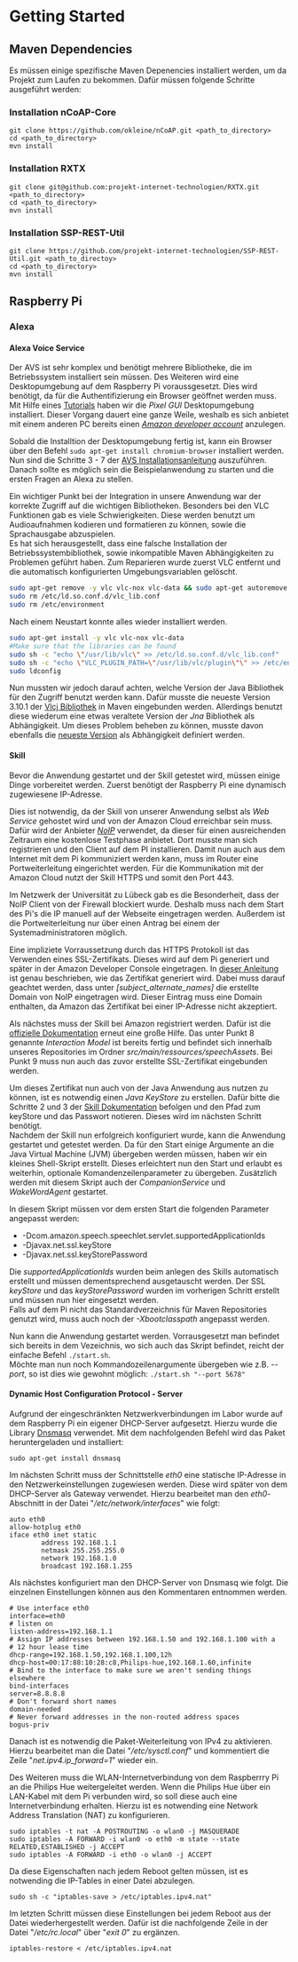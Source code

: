 # Getting Started

## Maven Dependencies

Es müssen einige spezifische Maven Depenencies installiert
werden, um da Projekt zum Laufen zu bekommen.
Dafür müssen folgende Schritte ausgeführt werden:

### Installation nCoAP-Core
``` 
git clone https://github.com/okleine/nCoAP.git <path_to_directory>
cd <path_to_directory>
mvn install
```
### Installation RXTX
```
git clone git@github.com:projekt-internet-technologien/RXTX.git <path_to_directory>
cd <path_to_directory>
mvn install
```

### Installation SSP-REST-Util

```
git clone https://github.com/projekt-internet-technologien/SSP-REST-Util.git <path_to_directoy>
cd <path_to_directory>
mvn install
```

## Raspberry Pi
### Alexa
#### Alexa Voice Service
Der AVS ist sehr komplex und benötigt mehrere Bibliotheke, die im Betriebssystem installiert sein müssen. Des Weiteren wird eine Desktopumgebung auf dem Raspberry Pi voraussgesetzt.
Dies wird benötigt, da für die Authentifizierung ein Browser geöffnet werden muss.
Mit Hilfe eines [Tutorials](https://www.raspberrypi.org/forums/viewtopic.php?f=66&t=133691) haben wir die _Pixel GUI_ Desktopumgebung installiert.
Dieser Vorgang dauert eine ganze Weile, weshalb es sich anbietet mit einem anderen PC bereits einen [_Amazon developer account_](https://github.com/alexa/alexa-avs-sample-app/wiki/Raspberry-Pi#lets-get-started) anzulegen.

Sobald die Installtion der Desktopumgebung fertig ist, kann ein Browser über den Befehl ```sudo apt-get install chromium-browser``` installiert werden.
Nun sind die Schritte 3 - 7 der [AVS Installationsanleitung](https://github.com/alexa/alexa-avs-sample-app/wiki/Raspberry-Pi#step-3-create-a-device-and-security-profile) auszuführen.
Danach sollte es möglich sein die Beispielanwendung zu starten und die ersten Fragen an Alexa zu stellen.

Ein wichtiger Punkt bei der Integration in unsere Anwendung war der korrekte Zugriff auf die wichtigen Bibliotheken.
Besonders bei den VLC Funktionen gab es viele Schwierigkeiten. Diese werden benutzt um Audioaufnahmen kodieren und formatieren zu können, sowie die Sprachausgabe abzuspielen.  
Es hat sich herausgestellt, dass eine falsche Installation der Betriebssystembibliothek, sowie inkompatible Maven Abhängigkeiten zu Problemen geführt haben.
Zum Reparieren wurde zuerst VLC entfernt und die automatisch konfigurierten Umgebungsvariablen gelöscht.

```bash
sudo apt-get remove -y vlc vlc-nox vlc-data && sudo apt-get autoremove
sudo rm /etc/ld.so.conf.d/vlc_lib.conf
sudo rm /etc/environment
```

Nach einem Neustart konnte alles wieder installiert werden.

```bash
sudo apt-get install -y vlc vlc-nox vlc-data
#Make sure that the libraries can be found
sudo sh -c "echo \"/usr/lib/vlc\" >> /etc/ld.so.conf.d/vlc_lib.conf"
sudo sh -c "echo \"VLC_PLUGIN_PATH=\"/usr/lib/vlc/plugin\"\" >> /etc/environment"
sudo ldconfig
```

Nun mussten wir jedoch darauf achten, welche Version der Java Bibliothek für den Zugriff benutzt werden kann.
Dafür musste die neueste Version 3.10.1 der [Vlcj Bibliothek](https://mvnrepository.com/artifact/uk.co.caprica/vlcj/3.10.1) in Maven eingebunden werden.
Allerdings benutzt diese wiederum eine etwas veraltete Version der _Jna_ Bibliothek als Abhängigkeit. Um dieses Problem beheben zu können, musste davon ebenfalls die [neueste Version](https://mvnrepository.com/artifact/net.java.dev.jna/jna/4.4.0) als Abhängigkeit definiert werden.

#### Skill
Bevor die Anwendung gestartet und der Skill getestet wird, müssen einige Dinge vorbereitet werden.
Zuerst benötigt der Raspberry Pi eine dynamisch zugewiesene IP-Adresse.

Dies ist notwendig, da der Skill von unserer Anwendung selbst als _Web Service_ gehostet wird und von der Amazon Cloud erreichbar sein muss.
Dafür wird der Anbieter [_NoIP_](https://www.noip.com) verwendet, da dieser für einen ausreichenden Zeitraum eine kostenlose Testphase anbietet.
Dort musste man sich registrieren und den Client auf dem PI installieren.
Damit nun auch aus dem Internet mit dem Pi kommuniziert werden kann, muss im Router eine Portweiterleitung eingerichtet werden.
Für die Kommunikation mit der Amazon Cloud nutzt der Skill HTTPS und somit den Port 443.

Im Netzwerk der Universität zu Lübeck gab es die Besonderheit, dass der NoIP Client von der Firewall blockiert wurde.
Deshalb muss nach dem Start des Pi's die IP manuell auf der Webseite eingetragen werden.
Außerdem ist die Portweiterleitung nur über einen Antrag bei einem der Systemadministratoren möglich.

Eine impliziete Vorraussetzung durch das HTTPS Protokoll ist das Verwenden eines SSL-Zertifikats.
Dieses wird auf dem Pi generiert und später in der Amazon Developer Console eingetragen.
In [dieser Anleitung](https://developer.amazon.com/public/solutions/alexa/alexa-skills-kit/docs/testing-an-alexa-skill#create-a-private-key-and-self-signed-certificate-for-testing) ist genau beschrieben, wie das Zertifikat generiert wird.
Dabei muss darauf geachtet werden, dass unter *[subject\_alternate\_names]* die erstellte Domain von NoIP eingetragen wird.
Dieser Eintrag muss eine Domain enthalten, da Amazon das Zertifikat bei einer IP-Adresse nicht akzeptiert.

Als nächstes muss der Skill bei Amazon registriert werden.
Dafür ist die [offizielle Dokumentation](https://developer.amazon.com/public/solutions/alexa/alexa-skills-kit/docs/registering-and-managing-alexa-skills-in-the-developer-portal#register) erneut eine große Hilfe.
Das unter Punkt 8 genannte _Interaction Model_ ist bereits fertig und befindet sich innerhalb unseres Repositories im Ordner _src/main/ressources/speechAssets_. Bei Punkt 9 muss nun auch das zuvor erstellte SSL-Zertifikat eingebunden werden.

Um dieses Zertifikat nun auch von der Java Anwendung aus nutzen zu können, ist es notwendig einen _Java KeyStore_ zu erstellen.
Dafür bitte die Schritte 2 und 3 der [Skill Dokumentation](https://developer.amazon.com/public/solutions/alexa/alexa-skills-kit/docs/deploying-a-sample-skill-as-a-web-service#h3_keystore) befolgen und den Pfad zum keyStore und das Passwort notieren. Dieses wird im nächsten Schritt benötigt.  
Nachdem der Skill nun erfolgreich konfiguriert wurde, kann die Anwendung gestartet und getestet werden. Da für den Start einige Argumente an die Java Virtual Machine (JVM) übergeben werden müssen, haben wir ein kleines Shell-Skript erstellt. Dieses erleichtert nun den Start und erlaubt es weiterhin, optionale Komandenzeilenparameter zu übergeben. Zusätzlich werden mit diesem Skript auch der _CompanionService_ und _WakeWordAgent_ gestartet.

In diesem Skript müssen vor dem ersten Start die folgenden Parameter angepasst werden:

* -Dcom.amazon.speech.speechlet.servlet.supportedApplicationIds
* -Djavax.net.ssl.keyStore
* -Djavax.net.ssl.keyStorePassword

Die _supportedApplicationIds_ wurden beim anlegen des Skills automatisch erstellt und müssen dementsprechend ausgetauscht werden.
Der SSL _keyStore_ und das _keyStorePassword_ wurden im vorherigen Schritt erstellt und müssen nun hier eingesetzt werden.  
Falls auf dem Pi nicht das Standardverzeichnis für Maven Repositories genutzt wird, muss auch noch der _-Xbootclasspath_ angepasst werden.

Nun kann die Anwendung gestartet werden.
Vorrausgesetzt man befindet sich bereits in dem Vezeichnis, wo sich auch das Skript befindet, reicht der einfache Befehl ```./start.sh```.  
Möchte man nun noch Kommandozeilenargumente übergeben wie z.B. _--port_, so ist dies wie gewohnt möglich: ```./start.sh "--port 5678"```

#### Dynamic Host Configuration Protocol - Server

Aufgrund der eingeschränkten Netzwerkverbindungen im Labor wurde auf dem Raspberry Pi ein eigener DHCP-Server aufgesetzt. Hierzu wurde die Library [Dnsmasq](http://thekelleys.org.uk/dnsmasq/doc.html) verwendet. Mit dem nachfolgenden Befehl wird das Paket heruntergeladen und installiert:

```
sudo apt-get install dnsmasq
```

Im nächsten Schritt muss der Schnittstelle *eth0* eine statische IP-Adresse in den Netzwerkeinstellungen zugewiesen werden. Diese wird später von dem DHCP-Server als Gateway verwendet. Hierzu bearbeitet man den *eth0*-Abschnitt in der Datei "*/etc/network/interfaces*" wie folgt:

```
auto eth0
allow-hotplug eth0
iface eth0 inet static
		address 192.168.1.1
		netmask 255.255.255.0
		network 192.168.1.0
		broadcast 192.168.1.255
```

Als nächstes konfiguriert man den DHCP-Server von Dnsmasq wie folgt. Die einzelnen Einstellungen können aus den Kommentaren entnommen werden.

```
# Use interface eth0
interface=eth0
# listen on
listen-address=192.168.1.1
# Assign IP addresses between 192.168.1.50 and 192.168.1.100 with a
# 12 hour lease time
dhcp-range=192.168.1.50,192.168.1.100,12h
dhcp-host=00:17:88:10:28:c8,Philips-hue,192.168.1.60,infinite
# Bind to the interface to make sure we aren't sending things elsewhere
bind-interfaces
server=8.8.8.8
# Don't forward short names
domain-needed
# Never forward addresses in the non-routed address spaces
bogus-priv
```

Danach ist es notwendig die Paket-Weiterleitung von IPv4 zu aktivieren. Hierzu bearbeitet man die Datei "*/etc/sysctl.conf*" und kommentiert die Zeile "*net.ipv4.ip\_forward=1*" wieder ein.

Des Weiteren muss die WLAN-Internetverbindung von dem Raspberrry Pi an die Philips Hue weitergeleitet werden. Wenn die Philips Hue über ein LAN-Kabel mit dem Pi verbunden wird, so soll diese auch eine Internetverbindung erhalten. Hierzu ist es notwending eine Network Address Translation (NAT) zu konfigurieren.

```
sudo iptables -t nat -A POSTROUTING -o wlan0 -j MASQUERADE  
sudo iptables -A FORWARD -i wlan0 -o eth0 -m state --state RELATED,ESTABLISHED -j ACCEPT  
sudo iptables -A FORWARD -i eth0 -o wlan0 -j ACCEPT
```

Da diese Eigenschaften nach jedem Reboot gelten müssen, ist es notwending die IP-Tables in einer Datei abzulegen.

```
sudo sh -c "iptables-save > /etc/iptables.ipv4.nat"
```

Im letzten Schritt müssen diese Einstellungen bei jedem Reboot aus der Datei wiederhergestellt werden. Dafür ist die nachfolgende Zeile in der Datei "*/etc/rc.local*" über "*exit 0*" zu ergänzen.

```
iptables-restore < /etc/iptables.ipv4.nat  
```
